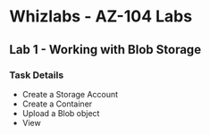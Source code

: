 # Whizlabs - AZ-104 Labs
## Lab 1 - Working with Blob Storage

### Task Details
- Create a Storage Account
- Create a Container
- Upload a Blob object
- View